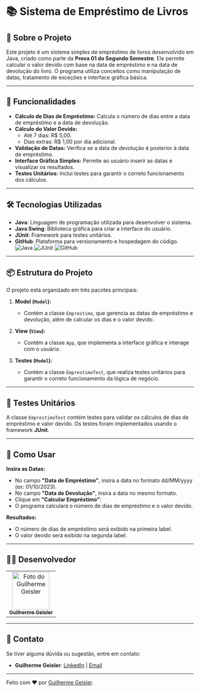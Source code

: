 # 📚 Sistema de Empréstimo de Livros

## 📖 Sobre o Projeto

Este projeto é um sistema simples de empréstimo de livros desenvolvido em Java, criado como parte da **Prova 01 do Segundo Semestre**. Ele permite calcular o valor devido com base na data de empréstimo e na data de devolução do livro. O programa utiliza conceitos como manipulação de datas, tratamento de exceções e interface gráfica básica.

---

## 🚀 Funcionalidades

- **Cálculo de Dias de Empréstimo:** Calcula o número de dias entre a data de empréstimo e a data de devolução.
- **Cálculo do Valor Devido:** 
  - Até 7 dias: R$ 5,00.
  - Dias extras: R$ 1,00 por dia adicional.
- **Validação de Datas:** Verifica se a data de devolução é posterior à data de empréstimo.
- **Interface Gráfica Simples:** Permite ao usuário inserir as datas e visualizar os resultados.
- **Testes Unitários:** Inclui testes para garantir o correto funcionamento dos cálculos.

---

## 🛠️ Tecnologias Utilizadas

- **Java**: Linguagem de programação utilizada para desenvolver o sistema.
- **Java Swing**: Biblioteca gráfica para criar a interface do usuário.
- **JUnit**: Framework para testes unitários.
- **GitHub**: Plataforma para versionamento e hospedagem do código.
![Java](https://img.shields.io/badge/Java-ED8B00?style=for-the-badge&logo=java&logoColor=white) ![JUnit](https://img.shields.io/badge/JUnit-25A162?style=for-the-badge&logo=junit5&logoColor=white) ![GitHub](https://img.shields.io/badge/GitHub-100000?style=for-the-badge&logo=github&logoColor=white)

---

## 📦 Estrutura do Projeto

O projeto está organizado em três pacotes principais:

1. **Model (`Model`):**
   - Contém a classe `Emprestimo`, que gerencia as datas de empréstimo e devolução, além de calcular os dias e o valor devido.

2. **View (`View`):**
   - Contém a classe `App`, que implementa a interface gráfica e interage com o usuário.

3. **Testes (`Model`):**
   - Contém a classe `EmprestimoTest`, que realiza testes unitários para garantir o correto funcionamento da lógica de negócio.

---

## 🧪 Testes Unitários

A classe `EmprestimoTest` contém testes para validar os cálculos de dias de empréstimo e valor devido. Os testes foram implementados usando o framework **JUnit**.

---

## 🎯 Como Usar

**Insira as Datas:**
- No campo **"Data de Empréstimo"**, insira a data no formato dd/MM/yyyy (ex: 01/10/2023).
- No campo **"Data de Devolução"**, insira a data no mesmo formato.
- Clique em **"Calcular Empréstimo"**:
- O programa calculará o número de dias de empréstimo e o valor devido.

**Resultados:**
- O número de dias de empréstimo será exibido na primeira label.
- O valor devido será exibido na segunda label.

---

## 🧑‍💻 Desenvolvedor

<table>
  <tr>
    <td align="center">
      <a href="https://www.linkedin.com/in/guilhermegeisler/">
        <img src="https://avatars.githubusercontent.com/u/53203780?s=400&u=9a85ac6d2d3c55a872ab0bafd1d38d8bd0da5cc4&v=4" width="100px;" alt="Foto do Guilherme Geisler"/><br>
        <sub>
          <b>Guilherme Geisler</b>
        </sub>
      </a>
    </td>
  </tr>
</table>

---

## 📧 Contato

Se tiver alguma dúvida ou sugestão, entre em contato:

- **Guilherme Geisler**: [LinkedIn](https://www.linkedin.com/in/guilhermegeisler/) | [Email](mailto:guilherme.sgeisler@gmail.com)

---

Feito com ❤️ por [Guilherme Geisler](https://www.linkedin.com/in/guilhermegeisler/).

